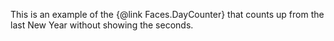 This is an example of the {@link Faces.DayCounter} that counts up from the last New Year without showing the seconds.

<div class="clock mt-5"></div>

<script type="text/javascript">
	var el = document.querySelector('.clock');

	// Grab the current date
	var currentDate = new Date();

	// Set some date in the past. In this case, it's always been since Jan 1
	var pastDate  = new Date(currentDate.getFullYear(), 0, 1);

	var clock = new FlipClock(el, pastDate, {
		face: 'DayCounter',
		showSeconds: false
	});
</script>